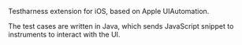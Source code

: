 Testharness extension for iOS, based on Apple UIAutomation.  
  
The test cases are written in Java, which sends JavaScript snippet to instruments to interact with the UI.  
